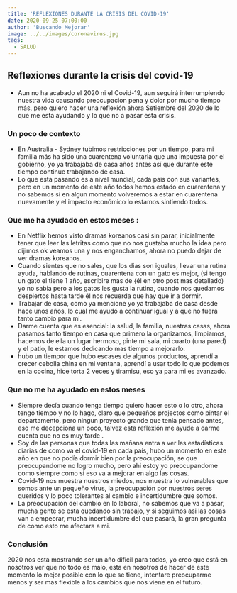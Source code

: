 ```yaml
---
title: 'REFLEXIONES DURANTE LA CRISIS DEL COVID-19'
date: 2020-09-25 07:00:00
author: 'Buscando Mejorar'
image: ../../images/coronavirus.jpg
tags:
  - SALUD
---
```

## Reflexiones durante la crisis del covid-19 
- Aun no ha acabado el 2020 ni el Covid-19, aun seguirá interrumpiendo nuestra vida causando preocupacion pena y dolor por mucho tiempo más, pero quiero hacer una reflexión ahora Setiembre del 2020 de lo que me esta ayudando y lo que no a pasar esta crisis. 
### Un poco de contexto 
- En Australia - Sydney tubimos restricciones por un tiempo, para mi familia más ha sido una cuarentena voluntaria que una impuesta por el gobierno, yo ya trabajaba de casa años antes así que durante este tiempo continue trabajando de casa.
- Lo que esta pasando es a nivel mundial, cada pais con sus variantes, pero en un momento de este año todos hemos estado en cuarentena y no sabemos si en algun momento volveremos a estar en cuarentena nuevamente y el impacto económico lo estamos sintiendo todos.
### Que me ha ayudado en estos meses :
- En Netflix hemos visto dramas koreanos casi sin parar, inicialmente tener que leer las letritas como que no nos gustaba mucho la idea pero dijimos ok veamos una y nos enganchamos, ahora no puedo dejar de ver dramas koreanos. 
- Cuando sientes que no sales, que los dias son iguales, llevar una rutina ayuda, hablando de rutinas, cuarentena con un gato es mejor, (si tengo un gato el tiene 1 año, escribire mas de {él en otro post mas detallado) yo no sabia pero a los gatos les gusta la rutina, cuando nos quedamos despiertos hasta tarde él nos recuerda que hay que ir a dormir. 
- Trabajar de casa, como ya mencione yo ya trabajaba de casa desde hace unos años, lo cual me ayudó a continuar igual y a que no fuera tanto cambio para mi.
- Darme cuenta que es esencial: la salud, la familia, nuestras casas, ahora pasamos tanto tiempo en casa que primero la organizamos, limpiamos, hacemos de ella un lugar hermoso, pinte mi sala, mi cuarto (una pared) y el patio, le estamos dedicando mas tiempo a mejorarlo.
- hubo un tiempor que hubo escases de algunos productos, aprendí a crecer cebolla china en mi ventana, aprendí a usar todo lo que podemos en la cocina, hice torta 2 veces y tiramisu, eso ya para mi es avanzado.
### Que no me ha ayudado en estos meses
- Siempre decía cuando tenga tiempo quiero hacer esto o lo otro, ahora tengo tiempo y no lo hago, claro que pequeños projectos como pintar el departamento, pero ningun proyecto grande que tenia pensado antes, eso me decepciona un poco, talvez esta reflexión me ayude a darme cuenta que no es muy tarde .
- Soy de las personas que todas las mañana entra a ver las estadísticas diarias de como va el covid-19 en cada país, hubo un momento en este año en que no podía dormir bien por la preocupación, se que preocupandome no logro mucho, pero ahi estoy yo preocupandome como siempre como si eso va a mejorar en algo las cosas.
- Covid-19 nos muestra nuestros miedos, nos muestra lo vulnerables que somos ante un pequeño virus, la preocupación por nuestros seres queridos y lo poco tolerantes al cambio e incertidumbre que somos.
- La preocupación del cambio en lo laboral, no sabemos que va a pasar, mucha gente se esta quedando sin trabajo, y si seguimos asi las cosas van a empeorar, mucha incertidumbre del que pasará, la gran pregunta de como esto me afectara a mi. 
### Conclusión
2020 nos esta mostrando ser un año dificil para todos, yo creo que está en nosotros ver que no todo es malo, esta en nosotros de hacer de este momento lo mejor posible con lo que se tiene, intentare preocuparme menos y ser mas flexible a los cambios que nos viene en el futuro.  

